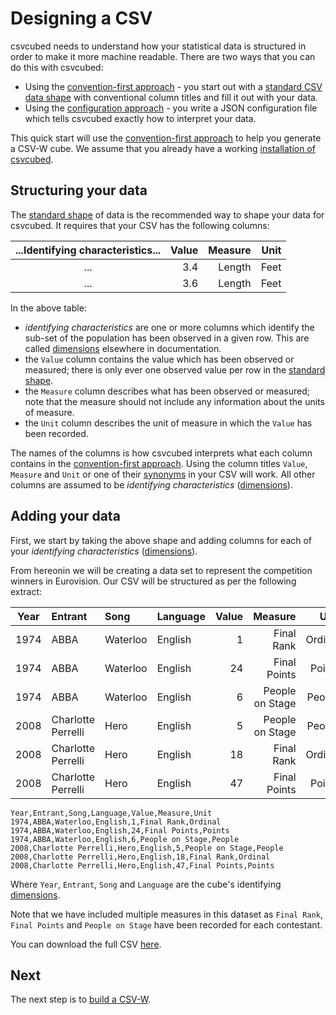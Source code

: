 # Designing a CSV

csvcubed needs to understand how your statistical data is structured in order to make it more machine readable. There are two ways that you can do this with csvcubed:

* Using the [convention-first approach](../guides/qube-config.md#convention-first-method) - you start out with a [standard CSV data shape](../guides/shape-data.md#standard-shape) with conventional column titles and fill it out with your data.
* Using the [configuration approach](../guides/qube-config.md#configuration) - you write a JSON configuration file which tells csvcubed exactly how to interpret your data.

This quick start will use the [convention-first approach](../guides/qube-config.md#convention-first-method) to help you generate a CSV-W cube. We assume that you already have a working [installation of csvcubed](./installation.md).

## Structuring your data

The [standard shape](../guides/shape-data.md#standard-shape) of data is the recommended way to shape your data for csvcubed. It requires that your CSV has the following columns:

| ...Identifying characteristics... | Value | Measure | Unit |
|:---------------------------------:|------:|--------:|-----:|
|                ...                |   3.4 |  Length | Feet |
|                ...                |   3.6 |  Length | Feet |

In the above table:

* *identifying characteristics* are one or more columns which identify the sub-set of the population has been observed in a given row. This are called [dimensions](../glossary/index.md#dimensionhttpswwww3orgtrvocab-data-cubecubes-model) elsewhere in documentation.
* the `Value` column contains the value which has been observed or measured; there is only ever one observed value per row in the [standard shape](../guides/shape-data.md#standard-shape).
* the `Measure` column describes what has been observed or measured; note that the measure should not include any information about the units of measure.
* the `Unit` column describes the unit of measure in which the `Value` has been recorded.

The names of the columns is how csvcubed interprets what each column contains in the [convention-first approach](../guides/qube-config.md#convention-first-method). Using the column titles `Value`, `Measure` and `Unit` or one of their [synonyms](../guides/qube-config.md#conventional-column-names) in your CSV will work. All other columns are assumed to be *identifying characteristics* ([dimensions](../glossary/index.md#dimensionhttpswwww3orgtrvocab-data-cubecubes-model)).

## Adding your data

First, we start by taking the above shape and adding columns for each of your *identifying characteristics* ([dimensions](../glossary/index.md#dimensionhttpswwww3orgtrvocab-data-cubecubes-model)).

From hereonin we will be creating a data set to represent the competition winners in Eurovision. Our CSV will be structured as per the following extract:

| Year | Entrant            | Song     | Language | Value |         Measure |    Unit |
|:----:|:-------------------|:---------|:---------|------:|----------------:|--------:|
| 1974 | ABBA               | Waterloo | English  |     1 |      Final Rank | Ordinal |
| 1974 | ABBA               | Waterloo | English  |    24 |    Final Points |  Points |
| 1974 | ABBA               | Waterloo | English  |     6 | People on Stage |  People |
| 2008 | Charlotte Perrelli | Hero     | English  |     5 | People on Stage |  People |
| 2008 | Charlotte Perrelli | Hero     | English  |    18 |      Final Rank | Ordinal |
| 2008 | Charlotte Perrelli | Hero     | English  |    47 |    Final Points |  Points |

```csv
Year,Entrant,Song,Language,Value,Measure,Unit
1974,ABBA,Waterloo,English,1,Final Rank,Ordinal
1974,ABBA,Waterloo,English,24,Final Points,Points
1974,ABBA,Waterloo,English,6,People on Stage,People
2008,Charlotte Perrelli,Hero,English,5,People on Stage,People
2008,Charlotte Perrelli,Hero,English,18,Final Rank,Ordinal
2008,Charlotte Perrelli,Hero,English,47,Final Points,Points
```

Where `Year`, `Entrant`, `Song` and `Language` are the cube's identifying [dimensions](../glossary/index.md#dimensionhttpswwww3orgtrvocab-data-cubecubes-model).

Note that we have included multiple measures in this dataset as `Final Rank`, `Final Points` and `People on Stage` have been recorded for each contestant.

You can download the full CSV [here](https://raw.githubusercontent.com/GSS-Cogs/csvcubed-demo/main/sweden_at_eurovision_no_missing.csv).

## Next

The next step is to [build a CSV-W](./build.md).
